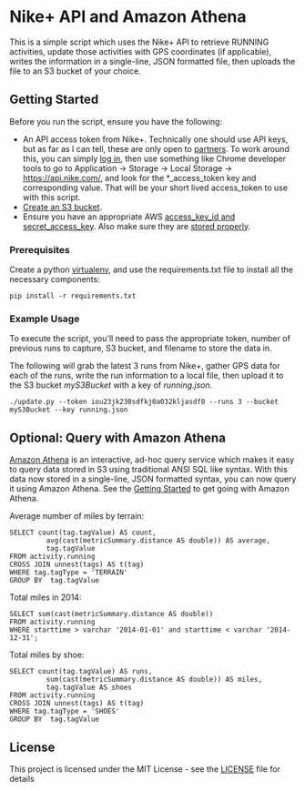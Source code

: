 # Nike+ API and Amazon Athena

This is a simple script which uses the Nike+ API to retrieve RUNNING activities, update those activities with GPS coordinates (if applicable), writes the information in a single-line, JSON formatted file, then uploads the file to an S3 bucket of your choice. 

## Getting Started

Before you run the script, ensure you have the following:
* An API access token from Nike+. Technically one should use API keys, but as far as I can tell, these are only open to
[partners](https://developer.nike.com/contact-us.html). To work around this, you can simply [log in](https://developer.nike.com/content/nike-developer-cq/us/en_us/index/login.html), then use something like Chrome developer tools to go to Application -> Storage -> Local Storage -> https://api.nike.com/, and look for the *_access_token key and corresponding value. That will be your short lived access_token to use with this script.
* [Create an S3 bucket](http://docs.aws.amazon.com/AmazonS3/latest/gsg/CreatingABucket.html).
* Ensure you have an appropriate AWS [access_key_id and secret_access_key](http://docs.aws.amazon.com/IAM/latest/UserGuide/id_credentials_access-keys.html). Also make sure they are [stored properly](http://docs.aws.amazon.com/cli/latest/userguide/cli-chap-getting-started.html).

### Prerequisites

Create a python [virtualenv](http://docs.python-guide.org/en/latest/dev/virtualenvs/), and use the requirements.txt file to install all the necessary components:

```
pip install -r requirements.txt
```

### Example Usage

To execute the script, you'll need to pass the appropriate token, number of previous runs to capture, S3 bucket, and filename to store the data in. 

The following will grab the latest 3 runs from Nike+, gather GPS data for each of the runs, write the run information to a local file, then upload it to the S3 bucket *myS3Bucket* with a key of *running.json*.

```
./update.py --token iou23jk230sdfkj0a032kljasdf0 --runs 3 --bucket myS3Bucket --key running.json
```

## Optional: Query with Amazon Athena

[Amazon Athena](https://aws.amazon.com/athena/) is an interactive, ad-hoc query service which makes it easy to query data stored in S3 using traditional ANSI SQL like syntax. With this data now stored in a single-line, JSON formatted syntax, you can now query it using Amazon Athena. See the [Getting Started](https://docs.aws.amazon.com/athena/latest/ug/getting-started.html) to get going with Amazon Athena.

Average number of miles by terrain:
```
SELECT count(tag.tagValue) AS count,
         avg(cast(metricSummary.distance AS double)) AS average,
         tag.tagValue
FROM activity.running
CROSS JOIN unnest(tags) AS t(tag)
WHERE tag.tagType = 'TERRAIN'
GROUP BY  tag.tagValue
```

Total miles in 2014:
```
SELECT sum(cast(metricSummary.distance AS double))
FROM activity.running
WHERE starttime > varchar '2014-01-01' and starttime < varchar '2014-12-31';
```

Total miles by shoe:
```
SELECT count(tag.tagValue) AS runs,
         sum(cast(metricSummary.distance AS double)) AS miles,
         tag.tagValue AS shoes
FROM activity.running
CROSS JOIN unnest(tags) AS t(tag)
WHERE tag.tagType = 'SHOES'
GROUP BY  tag.tagValue
```

## License

This project is licensed under the MIT License - see the [LICENSE](LICENSE) file for details